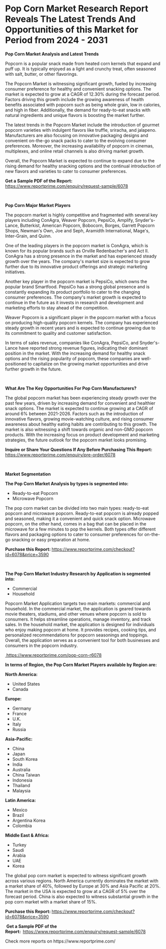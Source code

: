<p><h1>Pop Corn Market Research Report Reveals The Latest Trends And Opportunities of this Market for Period from 2024 - 2031</h1></p><p><strong>Pop Corn Market Analysis and Latest Trends</strong></p>
<p><p>Popcorn is a popular snack made from heated corn kernels that expand and puff up. It is typically enjoyed as a light and crunchy treat, often seasoned with salt, butter, or other flavorings.</p><p>The Popcorn Market is witnessing significant growth, fueled by increasing consumer preference for healthy and convenient snacking options. The market is expected to grow at a CAGR of 12.30% during the forecast period. Factors driving this growth include the growing awareness of health benefits associated with popcorn such as being whole grain, low in calories, and high in fiber. Additionally, the demand for ready-to-eat snacks with natural ingredients and unique flavors is boosting the market further.</p><p>The latest trends in the Popcorn Market include the introduction of gourmet popcorn varieties with indulgent flavors like truffle, sriracha, and jalapeno. Manufacturers are also focusing on innovative packaging designs and convenient on-the-go snack packs to cater to the evolving consumer preferences. Moreover, the increasing availability of popcorn in cinemas, multiplexes, and online retail channels is also driving market growth.</p><p>Overall, the Popcorn Market is expected to continue to expand due to the rising demand for healthy snacking options and the continual introduction of new flavors and varieties to cater to consumer preferences.</p></p>
<p><strong>Get a Sample PDF of the Report:&nbsp;</strong> <a href="https://www.reportprime.com/enquiry/request-sample/6078">https://www.reportprime.com/enquiry/request-sample/6078</a></p>
<p>&nbsp;</p>
<p><strong>Pop Corn Major Market Players</strong></p>
<p><p>The popcorn market is highly competitive and fragmented with several key players including ConAgra, Weaver Popcorn, PepsiCo, Amplify, Snyder's-Lance, Butterkist, American Popcorn, Bobocorn, Borges, Garrett Popcorn Shops, Newman's Own, Joe and Seph, Aramidth International, Mage's, Inter-Grain, and Quinn.</p><p>One of the leading players in the popcorn market is ConAgra, which is known for its popular brands such as Orville Redenbacher's and Act II. ConAgra has a strong presence in the market and has experienced steady growth over the years. The company's market size is expected to grow further due to its innovative product offerings and strategic marketing initiatives.</p><p>Another key player in the popcorn market is PepsiCo, which owns the popular brand Smartfood. PepsiCo has a strong global presence and is constantly expanding its product portfolio to cater to the changing consumer preferences. The company's market growth is expected to continue in the future as it invests in research and development and marketing efforts to stay ahead of the competition.</p><p>Weaver Popcorn is a significant player in the popcorn market with a focus on producing high-quality popcorn kernels. The company has experienced steady growth in recent years and is expected to continue growing due to its commitment to quality and customer satisfaction.</p><p>In terms of sales revenue, companies like ConAgra, PepsiCo, and Snyder's-Lance have reported strong revenue figures, indicating their dominant position in the market. With the increasing demand for healthy snack options and the rising popularity of popcorn, these companies are well-positioned to capitalize on the growing market opportunities and drive further growth in the future.</p></p>
<p>&nbsp;</p>
<p><strong>What Are The Key Opportunities For Pop Corn Manufacturers?</strong></p>
<p><p>The global popcorn market has been experiencing steady growth over the past few years, driven by increasing demand for convenient and healthier snack options. The market is expected to continue growing at a CAGR of around 6% between 2021-2026. Factors such as the introduction of innovative flavors, growing movie-watching culture, and rising consumer awareness about healthy eating habits are contributing to this growth. The market is also witnessing a shift towards organic and non-GMO popcorn products. With the increasing focus on product development and marketing strategies, the future outlook for the popcorn market looks promising.</p></p>
<p><strong>Inquire or Share Your Questions If Any Before Purchasing This Report:</strong> <a href="https://www.reportprime.com/enquiry/pre-order/6078">https://www.reportprime.com/enquiry/pre-order/6078</a></p>
<p>&nbsp;</p>
<p><strong>Market Segmentation</strong></p>
<p><strong>The Pop Corn Market Analysis by types is segmented into:</strong></p>
<p><ul><li>Ready-to-eat Popcorn</li><li>Microwave Popcorn</li></ul></p>
<p><p>The pop corn market can be divided into two main types: ready-to-eat popcorn and microwave popcorn. Ready-to-eat popcorn is already popped and seasoned, making it a convenient and quick snack option. Microwave popcorn, on the other hand, comes in a bag that can be placed in the microwave for a few minutes to pop the kernels. Both types offer different flavors and packaging options to cater to consumer preferences for on-the-go snacking or easy preparation at home.</p></p>
<p><strong>Purchase this Report:&nbsp;</strong><a href="https://www.reportprime.com/checkout?id=6078&price=3590">https://www.reportprime.com/checkout?id=6078&price=3590</a></p>
<p>&nbsp;</p>
<p><strong>The Pop Corn Market Industry Research by Application is segmented into:</strong></p>
<p><ul><li>Commercial</li><li>Household</li></ul></p>
<p><p>Popcorn Market Application targets two main markets: commercial and household. In the commercial market, the application is geared towards movie theaters, stadiums, and other venues where popcorn is sold to consumers. It helps streamline operations, manage inventory, and track sales. In the household market, the application is designed for individuals who enjoy making popcorn at home. It provides recipes, cooking tips, and personalized recommendations for popcorn seasonings and toppings. Overall, the application serves as a convenient tool for both businesses and consumers in the popcorn industry.</p></p>
<p><a href="https://www.reportprime.com/pop-corn-r6078">&nbsp;https://www.reportprime.com/pop-corn-r6078</a></p>
<p><strong>In terms of Region, the Pop Corn Market Players available by Region are:</strong></p>
<p>
    <p> <strong> North America: </strong>
        <ul>
            <li>United States</li>
            <li>Canada</li>
        </ul>
        </p> 
    <p> <strong> Europe: </strong>
        <ul>
            <li>Germany</li>
            <li>France</li>
            <li>U.K.</li>
            <li>Italy</li>
            <li>Russia</li>
        </ul>
        </p> 
    <p> <strong> Asia-Pacific: </strong>
        <ul>
            <li>China</li>
            <li>Japan</li>
            <li>South Korea</li>
            <li>India</li>
            <li>Australia</li>
            <li>China Taiwan</li>
            <li>Indonesia</li>
            <li>Thailand</li>
            <li>Malaysia</li>
        </ul>
        </p> 
    <p> <strong> Latin America: </strong>
        <ul>
            <li>Mexico</li>
            <li>Brazil</li>
            <li>Argentina Korea</li>
            <li>Colombia</li>
        </ul>
        </p> 
    <p> <strong> Middle East & Africa: </strong>
        <ul>
            <li>Turkey</li>
            <li>Saudi</li>
            <li>Arabia</li>
            <li>UAE</li>
            <li>Korea</li>
        </ul>
    </p>
    </p>
<p><p>The global pop corn market is expected to witness significant growth across various regions. North America currently dominates the market with a market share of 40%, followed by Europe at 30% and Asia Pacific at 20%. The market in the USA is expected to grow at a CAGR of 5% over the forecast period. China is also expected to witness substantial growth in the pop corn market with a market share of 15%.</p></p>
<p><strong>Purchase this Report: </strong><a href="https://www.reportprime.com/checkout?id=6078&price=3590">https://www.reportprime.com/checkout?id=6078&price=3590</a></p>
<p>&nbsp;<strong>Get a Sample PDF of the Report:&nbsp;&nbsp;</strong><a href="https://www.reportprime.com/enquiry/request-sample/6078">https://www.reportprime.com/enquiry/request-sample/6078</a></p>
<p><strong></strong></p>
<p>Check more reports on https://www.reportprime.com/</p>